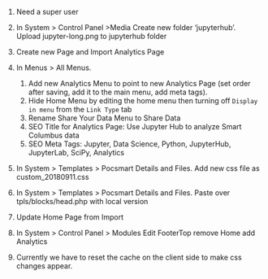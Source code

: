1. Need a super user
2. In System > Control Panel >Media Create new folder ‘jupyterhub’. Upload jupyter-long.png to jupyterhub folder
3. Create new Page and Import Analytics Page
4. In Menus > All Menus.
    1. Add new Analytics Menu to point to new Analytics Page (set order after saving, add it to the main menu, add meta tags).
    2. Hide Home Menu by editing the home menu then turning off `Display in menu` from the `Link Type` tab
    3. Rename Share Your Data Menu to Share Data
    4. SEO Title for Analytics Page: Use Jupyter Hub to analyze Smart Columbus data
    5. SEO Meta Tags: Jupyter, Data Science, Python, JupyterHub, JupyterLab, SciPy, Analytics

5. In System > Templates > Pocsmart Details and Files. Add new css file as custom_20180911.css
6. In System > Templates > Pocsmart Details and Files. Paste over tpls/blocks/head.php with local version
6. Update Home Page from Import
7. In System > Control Panel > Modules Edit FooterTop remove Home add Analytics
8. Currently we have to reset the cache on the client side to make css changes appear.

